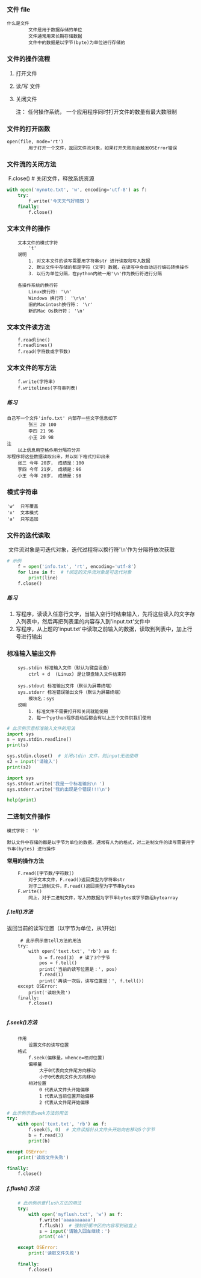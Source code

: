 ### 文件 file

```
什么是文件
        文件是用于数据存储的单位
        文件通常用来长期存储数据
        文件中的数据是以字节(byte)为单位进行存储的
```

### 文件的操作流程

1. 打开文件
   
2. 读/写 文件

3. 关闭文件

    注： 任何操作系统， 一个应用程序同时打开文件的数量有最大数限制

### 文件的打开函数

```
open(file, mode='rt')
        用于打开一个文件，返回文件流对象，如果打开失败则会触发OSError错误
```

### 文件流的关闭方法

​    F.close()  # 关闭文件，释放系统资源

```python
with open('mynote.txt', 'w', encoding='utf-8') as f:
    try:
        f.write('今天天气好晴朗')
    finally:
        f.close()
```

### 文本文件的操作

```
 	文本文件的模式字符
        't'
    说明
        1. 对文本文件的读写需要用字符串str 进行读取和写入数据
        2. 默认文件中存储的都是字符（文字）数据，在读写中会自动进行编码转换操作
        3. 以行为单位分隔，在python内统一用'\n'作为换行符进行分隔

    各操作系统的换行符
        Linux换行符: '\n'
        Windows 换行符： '\r\n'
        旧的Macintosh换行符： '\r'
        新的Mac Os换行符： '\n'
```

### 文本文件读方法

```
    f.readline()
    f.readlines()
    f.read(字符数或字节数)
```

### 文本文件的写方法

```
	f.write(字符串)
    f.writelines(字符串列表)
```

##### 练习

```
自己写一个文件'info.txt' 内部存一些文字信息如下
        张三 20 100
        李四 21 96
        小王 20 98
注
    以上信息用空格作用分隔符分开
写程序将这些数据读取出来，并以如下格式打印出来
    张三 今年 20岁， 成绩是：100
    李四 今年 21岁， 成绩是：96
    小王 今年 20岁， 成绩是：98
```

### 模式字符串

```
'w'  只写覆盖
'x'  文本模式
'a'  只写追加
```

### 文件的迭代读取

​    文件流对象是可迭代对象，迭代过程将以换行符'\n'作为分隔符依次获取

```python
# 示例
    f = open('info.txt', 'rt', encoding='utf-8')
    for line in f:  # f绑定的文件流对象是可迭代对象
        print(line)
    f.close()
```

##### 练习

1. 写程序，读读入任意行文字，当输入空行时结束输入，先将这些读入的文字存入列表中，然后再把列表里的内容存入到'input.txt'文件中
2. 写程序，从上题的'input.txt'中读取之前输入的数据，读取到列表中，加上行号进行输出

### 标准输入输出文件

```
	sys.stdin 标准输入文件（默认为键盘设备）
        ctrl + d  (Linux) 是让键盘输入文件结束符

    sys.stdout 标准输出文件（默认为屏幕终端）
    sys.stderr 标准错误输出文件（默认为屏幕终端）
        模块名：sys
    说明
        1. 标准文件不需要打开和关闭就能使用
        2. 每一个python程序启动后都会有以上三个文件供我们使用
```

```python
# 此示例示意标准输入文件的用法
import sys
s = sys.stdin.readline()
print(s)

sys.stdin.close()  # 关闭stdin 文件，则input无法使用
s2 = input('请输入')
print(s2)
```

```python
import sys
sys.stdout.write('我是一个标准输出\n ')
sys.stderr.write('我的出现是个错误!!!\n')

help(print)
```

### 二进制文件操作

```
模式字符： 'b'

默认文件中存储的都是以字节为单位的数据，通常有人为的格式，对二进制文件的读写需要用字节串(bytes) 进行操作
```

**常用的操作方法**

```
	F.read([字节数/字符数])
        对于文本文件，F.read()返回类型为字符串str
        对于二进制文件，F.read()返回类型为字节串bytes
    F.write()
        同上，对于二进制文件，写入的数据为字节串bytes或字节数组bytearray
```

##### f.tell()方法 

返回当前的读写位置（以字节为单位，从1开始）

```
     # 此示例示意tell方法的用法
    try:
        with open('text.txt', 'rb') as f:
            b = f.read(3)  # 读了3个字节
            pos = f.tell()
            print('当前的读写位置是：', pos)
            f.read(1)
            print('再读一次后，读写位置是：', f.tell())
    except OSError:
        print('读取失败')
    finally:
        f.close()
    
```

##### f.seek()方法

```
	作用
        设置文件的读写位置
    格式
        f.seek(偏移量，whence=相对位置)
        偏移量
            大于0代表向文件尾方向移动
            小于0代表向文件头方向移动
        相对位置
            0 代表从文件头开始偏移
            1 代表从当前位置开始偏移
            2 代表从文件尾开始偏移
```

```python
# 此示例示意seek方法的用法
try:
    with open('text.txt', 'rb') as f:
        f.seek(5, 0)  # 文件读指针从文件头开始向右移动5个字节
        b = f.read(3)
        print(b)

except OSError:
    print('读取文件失败')

finally:
    f.close()
```

##### f.flush() 方法

```python
	# 此示例示意flush方法的用法
    try:
        with open('myflush.txt', 'w') as f:
            f.write('aaaaaaaaaa')
            f.flush()  # 强制将缓冲区的内容写到磁盘上
            s = input('请输入回车继续：')
            print('ok')

    except OSError:
        print('读取文件失败')

    finally:
        f.close()
```
